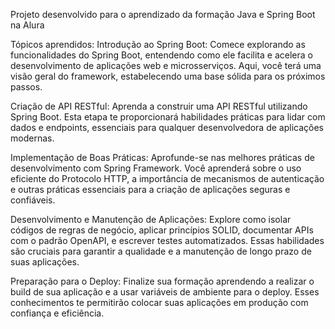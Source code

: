Projeto desenvolvido para o aprendizado da formação Java e Spring Boot na Alura

Tópicos aprendidos:
Introdução ao Spring Boot: Comece explorando as funcionalidades do Spring Boot, entendendo como ele facilita e acelera o desenvolvimento de aplicações web e microsserviços. Aqui, você terá uma visão geral do framework, estabelecendo uma base sólida para os próximos passos.

Criação de API RESTful: Aprenda a construir uma API RESTful utilizando Spring Boot. Esta etapa te proporcionará habilidades práticas para lidar com dados e endpoints, essenciais para qualquer desenvolvedora de aplicações modernas.

Implementação de Boas Práticas: Aprofunde-se nas melhores práticas de desenvolvimento com Spring Framework. Você aprenderá sobre o uso eficiente do Protocolo HTTP, a importância de mecanismos de autenticação e outras práticas essenciais para a criação de aplicações seguras e confiáveis.

Desenvolvimento e Manutenção de Aplicações: Explore como isolar códigos de regras de negócio, aplicar princípios SOLID, documentar APIs com o padrão OpenAPI, e escrever testes automatizados. Essas habilidades são cruciais para garantir a qualidade e a manutenção de longo prazo de suas aplicações.

Preparação para o Deploy: Finalize sua formação aprendendo a realizar o build de sua aplicação e a usar variáveis de ambiente para o deploy. Esses conhecimentos te permitirão colocar suas aplicações em produção com confiança e eficiência.
